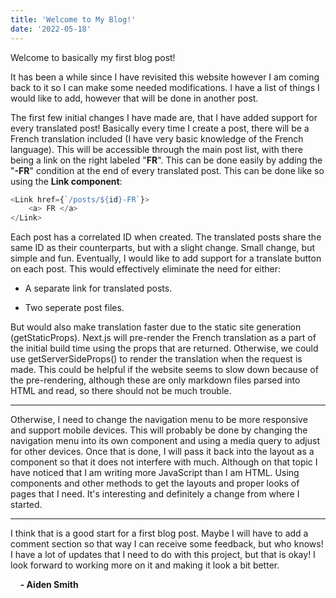 ```yaml
---
title: 'Welcome to My Blog!'
date: '2022-05-18'
---
```


Welcome to basically my first blog post! 

It has been a while since I have revisited this website however I am coming back to it so I can make some needed modifications.  I have a list of things I would like to add, however that will be done in another post.  

The first few initial changes I have made are, that I have added support for every translated post! Basically every time I create a post, there will be a French translation included (I have very basic knowledge of the French language).  This will be accessible through the main post list, with there being a link on the right labeled "**FR**".  This can be done easily by adding the "**-FR**" condition at the end of every translated post.  This can be done like so using the **Link component**:

```javascript
<Link href={`/posts/${id}-FR`}> 
    <a> FR </a>
</Link>
```

Each post has a correlated ID when created.  The translated posts share the same ID as their counterparts, but with a slight change.  Small change, but simple and fun.  Eventually, I would like to add support for a translate button on each post.  This would effectively eliminate the need for either:

- A separate link for translated posts.

- Two seperate post files.

But would also make translation faster due to the static site generation (getStaticProps).  Next.js will pre-render the French translation as a part of the initial build time using the props that are returned.  Otherwise, we could use getServerSideProps() to render the translation when the request is made.  This could be helpful if the website seems to slow down because of the pre-rendering, although these are only markdown files parsed into HTML and read, so there should not be much trouble.

---

Otherwise, I need to change the navigation menu to be more responsive and support mobile devices.  This will probably be done by changing the navigation menu into its own component and using a media query to adjust for other devices.  Once that is done, I will pass it back into the layout as a component so that it does not interfere with much.  Although on that topic I have noticed that I am writing more JavaScript than I am HTML.  Using components and other methods to get the layouts and proper looks of pages that I need.  It's interesting and definitely a change from where I started. 

---

I think that is a good start for a first blog post.  Maybe I will have to add a comment section so that way I can receive some feedback, but who knows!  I have a lot of updates that I need to do with this project, but that is okay!  I look forward to working more on it and making it look a bit better.

    **- Aiden Smith**
